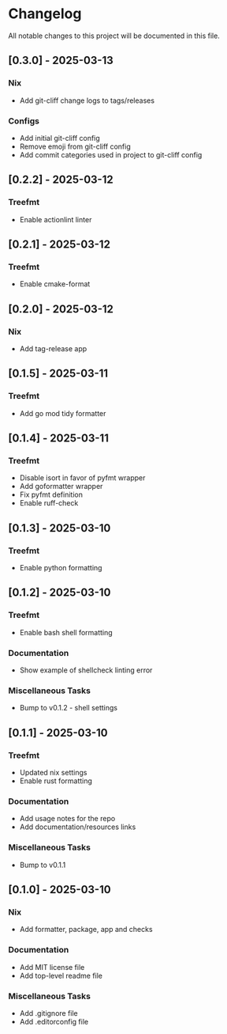 # Changelog

All notable changes to this project will be documented in this file.

## [0.3.0] - 2025-03-13

### Nix

- Add git-cliff change logs to tags/releases

### Configs

- Add initial git-cliff config
- Remove emoji from git-cliff config
- Add commit categories used in project to git-cliff config

## [0.2.2] - 2025-03-12

### Treefmt

- Enable actionlint linter

## [0.2.1] - 2025-03-12

### Treefmt

- Enable cmake-format

## [0.2.0] - 2025-03-12

### Nix

- Add tag-release app

## [0.1.5] - 2025-03-11

### Treefmt

- Add go mod tidy formatter

## [0.1.4] - 2025-03-11

### Treefmt

- Disable isort in favor of pyfmt wrapper
- Add goformatter wrapper
- Fix pyfmt definition
- Enable ruff-check

## [0.1.3] - 2025-03-10

### Treefmt

- Enable python formatting

## [0.1.2] - 2025-03-10

### Treefmt

- Enable bash shell formatting

### Documentation

- Show example of shellcheck linting error

### Miscellaneous Tasks

- Bump to v0.1.2 - shell settings

## [0.1.1] - 2025-03-10

### Treefmt

- Updated nix settings
- Enable rust formatting

### Documentation

- Add usage notes for the repo
- Add documentation/resources links

### Miscellaneous Tasks

- Bump to v0.1.1

## [0.1.0] - 2025-03-10

### Nix

- Add formatter, package, app and checks

### Documentation

- Add MIT license file
- Add top-level readme file

### Miscellaneous Tasks

- Add .gitignore file
- Add .editorconfig file

<!-- generated by git-cliff -->
